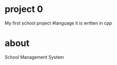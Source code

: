 # project 0

My first school project
#language
it is written in cpp 

# about 

School Management System